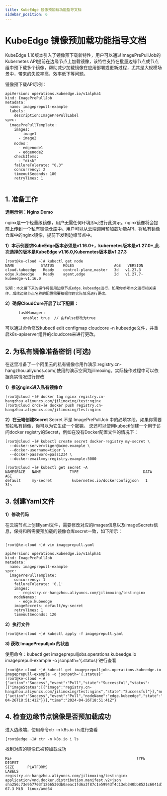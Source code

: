 ```yaml
---
title: KubeEdge 镜像预加载功能指导文档
sidebar_position: 6
---
```


# KubeEdge 镜像预加载功能指导文档

KubeEdge 1.16版本引入了镜像预下载新特性，用户可以通过ImagePrePullJob的Kubernetes API提前在边缘节点上加载镜像，该特性支持在批量边缘节点或节点组中预下载多个镜像，帮助减少加载镜像在应用部署或更新过程，尤其是大规模场景中，带来的失败率高、效率低下等问题。

镜像预下载API示例：

```
apiVersion: operations.kubeedge.io/v1alpha1
kind: ImagePrePullJob
metadata:
  name: imageprepull-example
  labels:
    description:ImagePrePullLabel
spec:
  imagePrePullTemplate：
    images:
      - image1
      - image2
    nodes：
      - edgenode1
      - edgenode2
    checkItems:
      - "disk"
    failureTolerate: "0.3"
    concurrency: 2
    timeoutSeconds: 180
    retryTimes: 1
    
```

    
## 1. 准备工作

**选用示例：Nginx Demo**

nginx是一个轻量级镜像，用户无需任何环境即可进行此演示。nginx镜像将会提前上传到一个私有镜像仓库中。用户可以从云端调用预加载功能API，将私有镜像仓库中的nginx镜像，提前下发到边缘节点中。


**1）本示例要求KubeEdge版本必须是v1.16.0+，kubernetes版本是v1.27.0+,此次选择的版本是KubeEdge v1.16.0,Kubernetes版本是v1.27.3**

```
[root@ke-cloud ~]# kubectl get node
NAME            STATUS    ROLES                  AGE   VERSION
cloud.kubeedge   Ready    control-plane,master   3d   v1.27.3
edge.kubeedge    Ready    agent,edge             2d   v1.27.7-kubeedge-v1.16.0

说明：本文接下来的操作将使用边缘节点edge.kubeedge进行，如果你参考本文进行相关操作，后续边缘节点名称的配置需要根据你的实际情况进行更改。
```

**2）确保CloudCore开启了以下配置：**


```
      taskManager:
        enable: true  // 由false修改为true
```
可以通过命令修改kubectl edit configmap cloudcore -n kubeedge文件，并重启k8s-apiserver组件的cloudcore来进行更改。






## 2. 为私有镜像准备密钥 (可选)
在这里准备了一个阿里云的私有镜像仓用作演示:registry.cn-hangzhou.aliyuncs.com/,使用的演示空间为jilimoxing。实际操作过程中可以依据真实情况进行修改

**1）推送nginx进入私有镜像仓**
```
[root@cloud ~]# docker tag nginx registry.cn-hangzhou.aliyuncs.com/jilimoxing/test:nginx
[root@cloud crds~]# docker push registry.cn-hangzhou.aliyuncs.com/jilimoxing/test:nginx
```

**2）在云端创建Secret**
Secret 不是 ImagePrePullJob 中的必填字段。如果你需要预拉私有镜像，你可以为它生成一个密钥。
您还可以使用kubectl创建一个用于访问docker registry的Secret，例如在没有Docker配置文件的情况下：

```
[root@cloud ~]# kubectl create secret docker-registry my-secret \
  --docker-server=tiger@acme.example \
  --docker-username=tiger \
  --docker-password=pass1234 \
  --docker-email=my-registry.example:5000

[root@cloud ~]# kubectl get secret -A
NAMESPACE   NAME             TYPE                             DATA   AGE
default     my-secret         kubernetes.io/dockerconfigjson   1      31s

```

## 3. 创建Yaml文件

**1）修改代码**

在云端节点上创建yaml文件，需要修改对应的images信息以及imageSecrets信息，保持和所需要预加载的镜像仓库secret一致，如下所示：
```

[root@ke-cloud ~]# vim imageprepull.yaml

apiVersion: operations.kubeedge.io/v1alpha1
kind: ImagePrePullJob
metadata:
  name: imageprepull-example
spec:
  imagePrePullTemplate:
    concurrency: 1
    failureTolerate: '0.1'
    images:
      - registry.cn-hangzhou.aliyuncs.com/jilimoxing/test:nginx
    nodeNames:
      - edge.kubeedge
    imageSecrets: default/my-secret
    retryTimes: 1
    timeoutSeconds: 120

```

**2）执行文件**


```
[root@ke-cloud ~]# kubectl apply -f imageprepull.yaml
```

**3) 获取 ImagePrepulljob 的状态**

使用命令：kubectl get imageprepulljobs.operations.kubeedge.io imageprepull-example -o jsonpath='{.status}'进行查看

```
[root@ke-cloud ~]# kubectl get imageprepulljobs.operations.kubeedge.io imageprepull-example -o jsonpath='{.status}'
[root@ke-cloud ~]# {"action":"Success","event":"Pull","state":"Successful","status":[{"imageStatus":[{"image":"registry.cn-hangzhou.aliyuncs.com/jilimoxing/test:nginx","state":"Successful"}],"nodeStatus":{"action":"Success","event":"Pull","nodeName":"edge.kubeedge","state":"Successful","time":"2024-04-26T18:51:41Z"}}],"time":"2024-04-26T18:51:41Z"}
```


## 4. 检查边缘节点镜像是否预加载成功

进入边缘端，使用命令ctr -n k8s.io i ls进行查看
```
[root@edge ~]# ctr -n k8s.io i ls
```
找到对应的镜像已被预加载成功
```
REF                                                        TYPE                                                      DIGEST                                                                  SIZE      PLATFORMS                                                                    LABELS                                                          
registry.cn-hangzhou.aliyuncs.com/jilimoxing/test:nginx    application/vnd.docker.distribution.manifest.v2+json      sha256:73e957703f1266530db0aeac1fd6a3f87c1e59943f4c13eb340bb8521c6041d7 67.3 MiB  linux/amd64 
```
